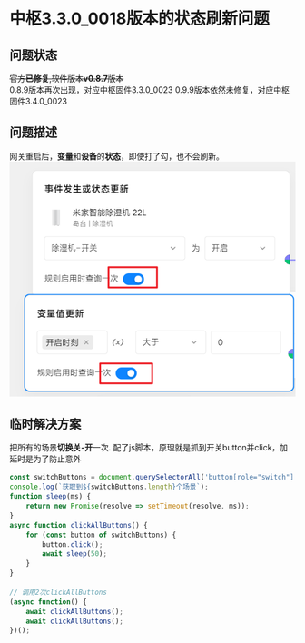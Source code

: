 # 中枢3.3.0_0018版本的状态刷新问题

## 问题状态
~~官方**已修复**,软件版本**v0.8.7**版本~~ <br>
0.8.9版本再次出现，对应中枢固件3.3.0_0023
0.9.9版本依然未修复，对应中枢固件3.4.0_0023

## 问题描述
网关重启后，**变量**和**设备**的**状态**，即使打了勾，也不会刷新。<br>
![场景图片](6_中枢3.3.0状态刷新问题.png) 



## 临时解决方案
把所有的场景**切换关-开**一次. 配了js脚本，原理就是抓到开关button并click，加延时是为了防止意外
```javascript
const switchButtons = document.querySelectorAll('button[role="switch"]');
console.log(`获取到${switchButtons.length}个场景`);
function sleep(ms) {
    return new Promise(resolve => setTimeout(resolve, ms));
}
async function clickAllButtons() {
    for (const button of switchButtons) {
        button.click();
        await sleep(50);
    }
}

// 调用2次clickAllButtons
(async function() {
    await clickAllButtons();
    await clickAllButtons();
})();
```
